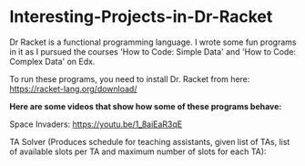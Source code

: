 # Interesting-Projects-in-Dr-Racket
Dr Racket is a functional programming language. I wrote some fun programs in it as I pursued the courses 'How to Code: Simple Data' and 'How to Code: Complex Data' on Edx.

To run these programs, you need to install Dr. Racket from here: https://racket-lang.org/download/

<b>Here are some videos that show how some of these programs behave:</b>

Space Invaders: https://youtu.be/1_8aiEaR3qE

TA Solver (Produces schedule for teaching assistants, given list of TAs, list of available slots per TA and maximum number of slots for each TA): 

